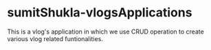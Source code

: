 # sumitShukla-vlogsApplications
This is a vlog's application in which we use CRUD operation to create various vlog related funtionalities.
